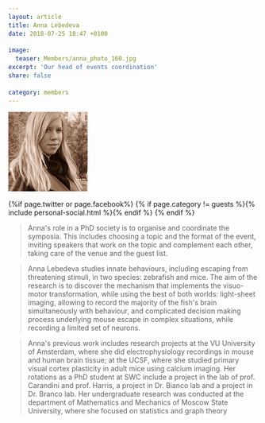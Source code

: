 ```yaml
---
layout: article
title: Anna Lebedeva
date: 2018-07-25 18:47 +0100

image:
  teaser: Members/anna_photo_160.jpg
excerpt: 'Our head of events coordination'
share: false

category: members
---
```


![personImg](/images/Members/anna_photo_160.jpg)



{%if page.twitter or page.facebook%}
{% if page.category != guests %}{% include personal-social.html %}{% endif %}
{% endif %}

> Anna's role in a PhD society is to organise and coordinate the symposia.
 This includes choosing a topic and the format of the event, inviting speakers
  that work on the topic and complement each other, taking care of the venue
   and the guest list.

> Anna Lebedeva studies innate behaviours, including escaping from threatening stimuli, in two species: zebrafish and mice.
 The aim of the research is to discover the mechanism that implements the visuo-motor transformation,
  while using the best of both worlds: light-sheet imaging, allowing to record the majority of the fish's brain
   simultaneously with behaviour, and complicated decision making process underlying mouse escape in complex situations,
    while recording a limited set of neurons.

> Anna's previous work includes research projects at the VU University of Amsterdam,
 where she did electrophysiology recordings in mouse and human brain tissue; at the UCSF,
  where she studied primary visual cortex plasticity in adult mice using calcium imaging.
   Her rotations as a PhD student at SWC include a project in the lab of prof. Carandini and prof.
    Harris, a project in Dr. Bianco lab and a project in Dr. Branco lab. Her undergraduate research
     was conducted at the department of Mathematics and Mechanics of Moscow State University, where
      she focused on statistics and graph theory


